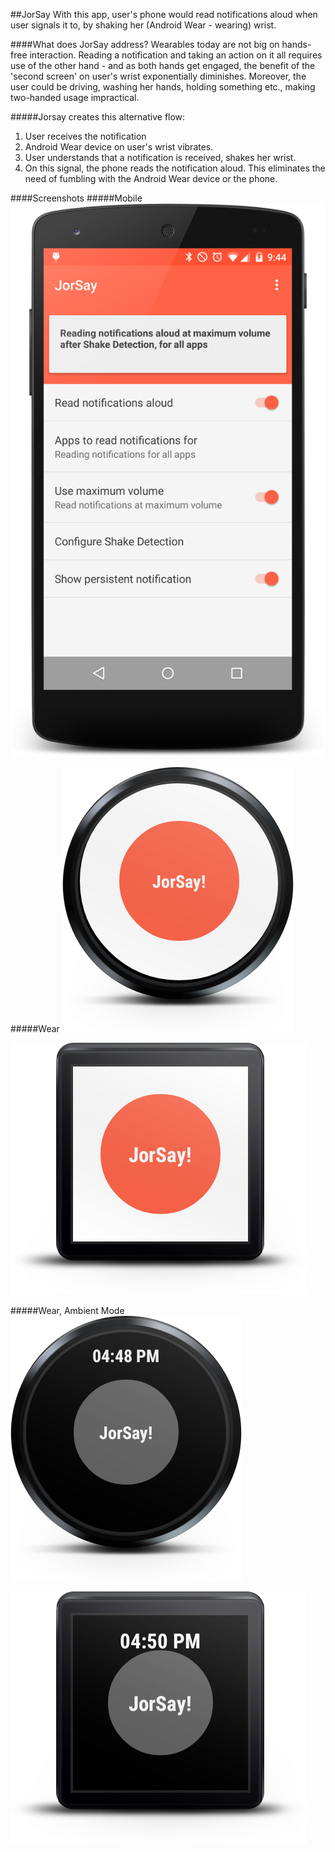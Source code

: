 ##JorSay
With this app, user's phone would read notifications aloud when user signals it to, by shaking her (Android Wear - wearing) wrist.

####What does JorSay address?
Wearables today are not big on hands-free interaction. Reading a notification and taking an action on it all requires use of the other hand - and as both hands get engaged, the benefit of the 'second screen' on user's wrist exponentially diminishes. Moreover, the user could be driving, washing her hands, holding something etc., making two-handed usage impractical.

#####Jorsay creates this alternative flow:
1. User receives the notification
2. Android Wear device on user's wrist vibrates.
3. User understands that a notification is received, shakes her wrist.
4. On this signal, the phone reads the notification aloud. This eliminates the need of fumbling with the Android Wear device or the phone.

####Screenshots
#####Mobile
![JorSay Mobile Screenshot](screenshots/jorsay.png)

#####Wear
![JorSay Wear Round Screenshot](screenshots/jorsay_wear_round.png)

![JorSay Wear Square Screenshot](screenshots/jorsay_wear_square.png)

#####Wear, Ambient Mode
![JorSay Wear Round Ambient Mode Screenshot](screenshots/jorsay_wear_round_ambient.png)

![JorSay Wear Square Ambient Mode Screenshot](screenshots/jorsay_wear_square_ambient.png)
